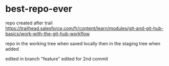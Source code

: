# best-repo-ever
repo created after trail https://trailhead.salesforce.com/fr/content/learn/modules/git-and-git-hub-basics/work-with-the-git-hub-workflow

repo in the working tree when saved locally
then in the staging tree when added

edited in branch "feature"
edited for 2nd commit